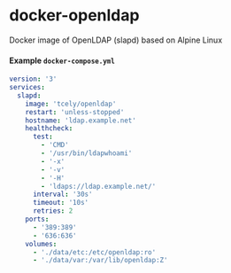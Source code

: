 # docker-openldap
Docker image of OpenLDAP (slapd) based on Alpine Linux


#### Example `docker-compose.yml`
```yaml
version: '3'
services:
  slapd:
    image: 'tcely/openldap'
    restart: 'unless-stopped'
    hostname: 'ldap.example.net'
    healthcheck:
      test:
        - 'CMD'
        - '/usr/bin/ldapwhoami'
        - '-x'
        - '-v'
        - '-H'
        - 'ldaps://ldap.example.net/'
      interval: '30s'
      timeout: '10s'
      retries: 2
    ports:
      - '389:389'
      - '636:636'
    volumes:
      - './data/etc:/etc/openldap:ro'
      - './data/var:/var/lib/openldap:Z'
```
